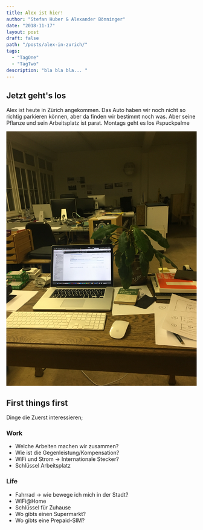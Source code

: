 ```yaml
---
title: Alex ist hier!
author: "Stefan Huber & Alexander Bönninger"
date: "2018-11-17"
layout: post
draft: false
path: "/posts/alex-in-zurich/"
tags:
  - "TagOne"
  - "TagTwo"
description: "bla bla bla... "
---
```



## Jetzt geht's los
Alex ist heute in Zürich angekommen. Das Auto haben wir noch nicht so richtig parkieren können, aber da finden wir bestimmt noch was. Aber seine Pflanze und sein Arbeitsplatz ist parat. Montags geht es los #spuckpalme


![spuckpalme](./img/IMG_9907_sh.jpg)


## First things first
Dinge die Zuerst interessieren;

### Work
* Welche Arbeiten machen wir zusammen?
* Wie ist die Gegenleistung/Kompensation?
* WiFi und Strom → Internationale Stecker?
* Schlüssel Arbeitsplatz

### Life
* Fahrrad → wie bewege ich mich in der Stadt?
* WiFi@Home
* Schlüssel für Zuhause
* Wo gibts einen Supermarkt?
* Wo gibts eine Prepaid-SIM?
